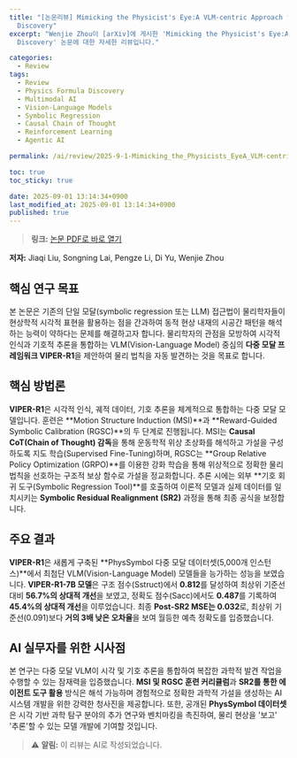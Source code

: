 ```yaml
---
title: "[논문리뷰] Mimicking the Physicist's Eye:A VLM-centric Approach for Physics Formula
  Discovery"
excerpt: "Wenjie Zhou이 [arXiv]에 게시한 'Mimicking the Physicist's Eye:A VLM-centric Approach for Physics Formula
  Discovery' 논문에 대한 자세한 리뷰입니다."

categories:
  - Review
tags:
  - Review
  - Physics Formula Discovery
  - Multimodal AI
  - Vision-Language Models
  - Symbolic Regression
  - Causal Chain of Thought
  - Reinforcement Learning
  - Agentic AI

permalink: /ai/review/2025-9-1-Mimicking_the_Physicists_EyeA_VLM-centric_Approach_for_Physics_Formula_Discovery/

toc: true
toc_sticky: true

date: 2025-09-01 13:14:34+0900
last_modified_at: 2025-09-01 13:14:34+0900
published: true
---
```

> **링크:** [논문 PDF로 바로 열기](https://arxiv.org/abs/2508.17380)

**저자:** Jiaqi Liu, Songning Lai, Pengze Li, Di Yu, Wenjie Zhou



## 핵심 연구 목표
본 논문은 기존의 단일 모달(symbolic regression 또는 LLM) 접근법이 물리학자들이 현상학적 시각적 표현을 활용하는 점을 간과하여 동적 현상 내재의 시공간 패턴을 해석하는 능력이 약하다는 문제를 해결하고자 합니다. 물리학자의 관점을 모방하여 시각적 인식과 기호적 추론을 통합하는 VLM(Vision-Language Model) 중심의 **다중 모달 프레임워크 VIPER-R1**을 제안하여 물리 법칙을 자동 발견하는 것을 목표로 합니다.

## 핵심 방법론
**VIPER-R1**은 시각적 인식, 궤적 데이터, 기호 추론을 체계적으로 통합하는 다중 모달 모델입니다. 훈련은 **Motion Structure Induction (MSI)**과 **Reward-Guided Symbolic Calibration (RGSC)**의 두 단계로 진행됩니다. MSI는 **Causal CoT(Chain of Thought) 감독**을 통해 운동학적 위상 초상화를 해석하고 가설을 구성하도록 지도 학습(Supervised Fine-Tuning)하며, RGSC는 **Group Relative Policy Optimization (GRPO)**를 이용한 강화 학습을 통해 위상적으로 정확한 물리 법칙을 선호하는 구조적 보상 함수로 가설을 정교화합니다. 추론 시에는 외부 **기호 회귀 도구(Symbolic Regression Tool)**를 호출하여 이론적 모델과 실제 데이터를 일치시키는 **Symbolic Residual Realignment (SR2)** 과정을 통해 최종 공식을 보정합니다.

## 주요 결과
**VIPER-R1**은 새롭게 구축된 **PhysSymbol 다중 모달 데이터셋(5,000개 인스턴스)**에서 최첨단 VLM(Vision-Language Model) 모델들을 능가하는 성능을 보였습니다. **VIPER-R1-7B 모델**은 구조 점수(Sstruct)에서 **0.812**를 달성하여 최상위 기준선 대비 **56.7%의 상대적 개선**을 보였고, 정확도 점수(Sacc)에서도 **0.487**를 기록하여 **45.4%의 상대적 개선**을 이루었습니다. 최종 **Post-SR2 MSE는 0.032**로, 최상위 기준선(0.091)보다 **거의 3배 낮은 오차율**을 보여 월등한 예측 정확도를 입증했습니다.

## AI 실무자를 위한 시사점
본 연구는 다중 모달 VLM이 시각 및 기호 추론을 통합하여 복잡한 과학적 발견 작업을 수행할 수 있는 잠재력을 입증했습니다. **MSI 및 RGSC 훈련 커리큘럼**과 **SR2를 통한 에이전트 도구 활용** 방식은 해석 가능하며 경험적으로 정확한 과학적 가설을 생성하는 AI 시스템 개발을 위한 강력한 청사진을 제공합니다. 또한, 공개된 **PhysSymbol 데이터셋**은 시각 기반 과학 탐구 분야의 추가 연구와 벤치마킹을 촉진하여, 물리 현상을 '보고' '추론'할 수 있는 모델 개발에 기여할 것입니다.

> ⚠️ **알림:** 이 리뷰는 AI로 작성되었습니다.